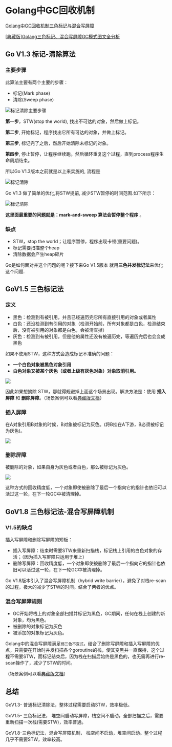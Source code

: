 # Golang中GC回收机制

[Golang中GC回收机制三色标记与混合写屏障](https://www.bilibili.com/video/BV1wz4y1y7Kd)

[[典藏版]Golang三色标记、混合写屏障GC模式图文全分析](https://www.jianshu.com/p/4c5a303af470)

## Go V1.3 标记-清除算法

### 主要步骤

此算法主要有两个主要的步骤：

- 标记(Mark phase)
- 清除(Sweep phase)

![标记清除主要步骤](https://cdn.jsdelivr.net/gh/mouweng/FigureBed/img/20220224191213.jpg)

**第一步**，STW(stop the world), 找出不可达的对象，然后做上标记。

**第二步**, 开始标记，程序找出它所有可达的对象，并做上标记。

**第三步**, 标记完了之后，然后开始清除未标记的对象。

**第四步**, 停止暂停，让程序继续跑。然后循环重复这个过程，直到process程序生命周期结束。

所以Go V1.3版本之前就是以上来实施的, 流程是

![标记清除](https://cdn.jsdelivr.net/gh/mouweng/FigureBed/img/20220224190001.webp)

Go V1.3 做了简单的优化,将STW提前, 减少STW暂停的时间范围.如下所示：

![标记清除](https://cdn.jsdelivr.net/gh/mouweng/FigureBed/img/20220224190029.webp)

**这里面最重要的问题就是：mark-and-sweep 算法会暂停整个程序** 。

### 缺点

- STW，stop the world；让程序暂停，程序出现卡顿(重要问题)。
- 标记需要扫描整个heap
- 清除数据会产生heap碎片

Go是如何面对并这个问题的呢？接下来Go V1.5版本 就用**三色并发标记法**来优化这个问题.

## GoV1.5 三色标记法

### 定义

- 黑色：检测到有被引用，并且已经遍历完它所有直接引用的对象或者属性
- 白色：还没检测到有引用的对象（检测开始前，所有对象都是白色，检测结束后，没有被引用的对象都是白色，会被清查掉）
- 灰色：检测到有被引用，但是他的属性还没有被遍历完，等遍历完后也会变成黑色

如果不使用STW，这种方式会造成标记不准确的问题：

- **一个白色对象被黑色对象引用**
- **白色对象又被某个灰色（或者上级有灰色对象）对象取消引用。**

![](https://cdn.jsdelivr.net/gh/mouweng/FigureBed/img/202204171509140.jpg)

因此如果想摘除 STW，那就得规避掉上面这个场景出现。解决方法是：使用 **插入屏障** 和 **删除屏障**。（场景案例可以看[典藏版文档](https://segmentfault.com/a/1190000022030353)）

### 插入屏障

在A对象引用B对象的时候，B对象被标记为灰色。(将B挂在A下游，B必须被标记为灰色)。

![](https://cdn.jsdelivr.net/gh/mouweng/FigureBed/img/202204171511934.jpg)

### 删除屏障

被删除的对象，如果自身为灰色或者白色，那么被标记为灰色。

![](https://cdn.jsdelivr.net/gh/mouweng/FigureBed/img/202204171514623.jpg)

这种方式的回收精度低，一个对象即使被删除了最后一个指向它的指针也依旧可以活过这一轮，在下一轮GC中被清理掉。

## GoV1.8 三色标记法-混合写屏障机制

### V1.5的缺点

插入写屏障和删除写屏障的短板：

- 插入写屏障：结束时需要STW来重新扫描栈，标记栈上引用的白色对象的存活；（因为插入写屏障只运用于堆上）
- 删除写屏障：回收精度低，一个对象即使被删除了最后一个指向它的指针也依旧可以活过这一轮，在下一轮GC中被清理掉。

Go V1.8版本引入了混合写屏障机制（hybrid write barrier），避免了对栈re-scan的过程，极大的减少了STW的时间。结合了两者的优点。

### 混合写屏障规则

- GC开始将栈上的对象全部扫描并标记为黑色，GC期间，任何在栈上创建的新对象，均为黑色。
- 被删除的对象标记为灰色
- 被添加的对象标记为灰色。

 Golang中的混合写屏障满足`弱三色不变式`，结合了删除写屏障和插入写屏障的优点，只需要在开始时并发扫描各个goroutine的栈，使其变黑并一直保持，这个过程不需要STW，而标记结束后，因为栈在扫描后始终是黑色的，也无需再进行re-scan操作了，减少了STW的时间。

（场景案例可以看[典藏版文档](https://segmentfault.com/a/1190000022030353)）

## 总结

GoV1.3- 普通标记清除法，整体过程需要启动STW，效率极低。

GoV1.5- 三色标记法， 堆空间启动写屏障，栈空间不启动，全部扫描之后，需要重新扫描一次栈(需要STW)，效率普通。

GoV1.8-三色标记法，混合写屏障机制， 栈空间不启动，堆空间启动。整个过程几乎不需要STW，效率较高。

